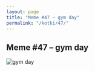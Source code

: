 ```yaml
---
layout: page
title: "Meme #47 – gym day"
permalink: "/kotki/47/"
---
```


## Meme #47 – gym day

![gym day](https://i.chzbgr.com/full/10441195776/h6ECC3DB4/gym-day)

